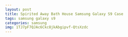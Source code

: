 ```yaml
---
layout: post
title: Spirited Away Bath House Samsung Galaxy S9 Case
tags: samsung galaxy s9
categories: samsung
img: 1TJ7pF7QJAc6Ckc8jkAbgipvf-QtsXzdc
---
```

